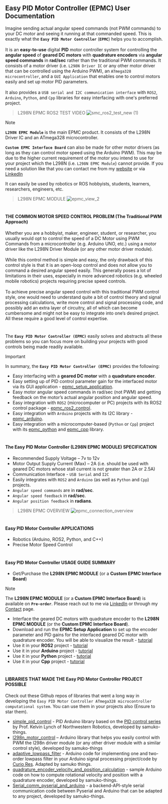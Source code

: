 ## Easy PID Motor Controller (EPMC) User Documentation
Imagine sending actual angular speed commands (not PWM commands) to your DC motor and seeing it running at that commanded speed. This is exactly what the **`Easy PID Motor Controller`** (**`EPMC`**) helps you to accomplish.
</br></br>
It is an **easy-to-use** digital **PID** motor controller system for controlling the **angular speed** of **geared DC motors** with **quadrature encoders** via **angular speed commands** in **rad/sec** rather than the traditional PWM commands. It consists of a motor driver (i.e. `L298N Driver IC` or any other motor driver that can be controlled using the Arduino PWM), an `ATmega328 microcontroller`, and a `GUI Application` that enables one to control motors easily and set up motor PID parameters.
</br></br>
It also provides a `USB serial and I2C communication interface` with `ROS2`, `Arduino`, `Python`, and `Cpp` libraries for easy interfacing with one's preferred project.

> L298N EPMC ROS2 TEST VIDEO
![smc_ros2_test_new (1)](https://github.com/user-attachments/assets/be3575a9-22a8-468b-9f65-0a5e35993abd)

> [!NOTE]
> **`L298N EPMC Module`** is the main EPMC product. It consists of the L298N Driver IC and an ATmega328 microcontroller.
> 
> **`Custom EPMC Interface Board`** can also be made for other motor drivers (as long as they can control motor speed using the Arduino PWM). This may be due to the higher current requirement of the motor you intend to use for your project which the L298N (i.e. `L298N EPMC Module`) cannot provide. If you need a solution like that you can contact me from my [website]() or via [LinkedIn]()
> 
> It can easily be used by robotics or ROS hobbyists, students, learners, researchers, engineers, etc.

> L298N EPMC MODULE
![epmc_view_2](https://github.com/user-attachments/assets/b4e56b2b-8af1-4953-ade6-9cf4b84c4766)

#

#### THE COMMON MOTOR SPEED CONTROL PROBLEM (The Traditional PWM Approach)
Whether you are a hobbyist, maker, engineer, student, or researcher, you usually would opt to control the speed of a DC Motor using PWM Commands from a microcontroller (e.g. Arduino UNO, etc.) using a motor driver like the L298N Driver Module (or any other motor driver module).
</br></br>
While this control method is simple and easy, the only drawback of this control style is that it is an open-loop control and does not allow you to command a desired angular speed easily. This generally poses a lot of limitations in their uses, especially in more advanced robotics (e.g. wheeled mobile robotics) projects requiring precise speed controls.
</br></br>
To achieve precise angular speed control with this traditional PWM control style, one would need to understand quite a bit of control theory and signal processing calculations, write more control and signal processing code, and possibly add an extra layer of circuitry, all of which can become cumbersome and might not be easy to integrate into one’s desired project. All these require a good level of control expertise.

#

The **`Easy PID Motor Controller (EPMC)`** easily solves and abstracts all these problems so you can focus more on building your projects with good controls being made readily available.
> [!IMPORTANT]
> In summary, the **`Easy PID Motor Controller (EPMC)`** provides the following:
> * Easy interfacing with a **geared DC motor** with a **quadrature encoder**.
> * Easy setting up of PID control parameter gain for the interfaced motor via its GUI application - [epmc_setup_application](https://github.com/samuko-things-company/epmc_setup_application).
> * Easy motor angular speed commands in rad/sec (not PWM) and getting feedback on the motor’s actual angular position and angular speed.
> * Easy integration with `ROS2` (microcomputer or PC) projects with its ROS2 control package - [epmc_ros2_control](https://github.com/samuko-things-company/epmc_ros2_control).
> * Easy integration with `Arduino` projects with its I2C library - [epmc_arduino](https://github.com/samuko-things-company/epmc_arduino).
> * Easy integration with a microcomputer-based (`Python` or `Cpp`) project with its [epmc_python](https://github.com/samuko-things-company/epmc_python) and [epmc_cpp](https://github.com/samuko-things-company/epmc_cpp) library.

#

#### The Easy PID Motor Controller (L298N EPMC MODULE) SPECIFICATION

* Recommended Supply Voltage – 7v to 12v
* Motor Output Supply Current (Max) – 2A (i.e. should be used with geared DC motors whose stall current is not greater than 2A or 2.5A)
* Communication Interface - `USB Serial` and `I2C`
* Easily integrates with `ROS2` and `Arduino` (as well as `Python` and `Cpp`) projects.
* `Angular speed commands` are in **rad/sec**.
* `Angular speed feedback` in **rad/sec**.
* `Angular position feedback` in **radians**.

> L298N EPMC OVERVIEW
![epmc_connection_overview](https://github.com/user-attachments/assets/a64cc527-29fb-4b32-8ca8-f86812618088)

#

#### Easy PID Motor Controller APPLICATIONS
* Robotics (Arduino, ROS2, Python, and C++)
* Precise Motor Speed Control

#

#### Easy PID Motor Controller USAGE GUIDE SUMMARY
* Get/Purchase the **L298N EPMC MODULE** (or a **Custom EPMC Interface Board**)
> [!NOTE]
> The **L298N EPMC MODULE** (or a **Custom EPMC Interface Board**) is available on **`Pre-order`**.
> Please reach out to me via [LinkedIn](https://www.linkedin.com/in/samuel-obiagba-a61316196/) or through my [Contact](https://samukothings.com/contact/) page.
* Interface the geared DC motors with quadrature encoder to the **L298N EPMC MODULE** (or the **Custom EPMC Interface Board**).
* Download and run the **EPMC Setup Application** to set up the encoder parameter and PID gains for the interfaced geared DC motor with quadrature encoder. You will be able to visualize the result - [tutorial]()
* Use it in your **ROS2** project - [tutorial]()
* Use it in your **Arduino** project - [tutorial]()
* Use it in your **Python** project - [tutorial]()
* Use it in your **Cpp** project - [tutorial]()

#

#### LIBRARIES THAT MADE THE Easy PID Motor Controller PROJECT POSSIBLE
Check out these Github repos of libraries that went a long way in developing the `Easy PID Motor Controller ATmega328 microcontroller computational system`. You can use them in your projects also (Ensure to star them).
* [simple_pid_control](https://github.com/samuko-things/simple_pid_control) - PID Arduino library based on the [PID control series]() by Prof. Kelvin Lynch of Northwestern Robotics, developed by samuko-things.
* [l298n_motor_control](https://github.com/samuko-things/l298n_motor_control) – Arduino library that helps you easily control with PWM the l298n driver module (or any other driver module with a similar control style), developed by samuko-things
* [adaptive_lowpass_filter](https://github.com/samuko-things/adaptive_low_pass_filter) - Arduino code for implementing one and two-order lowpass filter in your Arduino signal processing project/code by [Curio Res](). Adapted by samuko things.
* [quadrature_encoder_velocity_and_position_calculation](https://github.com/samuko-things/quadrature_encoder_sample_code) - sample Arduino code on how to compute rotational velocity and position with a quadrature encoder, developed by samuko-things.
* [Serial_comm_pyserial_and_arduino](https://github.com/samuko-things/serial_comm_pyserial_and_arduino) - a backend-API-style serial communication code between Pyserial and Arduino that can be adapted to any project, developed by samuko-things.
